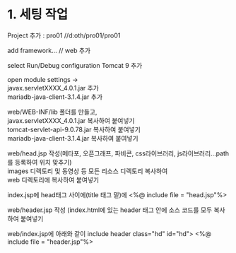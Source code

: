 <h1>1. 세팅 작업</h1>
<p>Project 추가 : pro01 //d:oth/pro01/pro01</p>

<p>add framework... // web 추가</p>

<p>select Run/Debug configuration Tomcat 9 추가</p>

<p>open module settings -> <br>
javax.servletXXXX_4.0.1.jar 추가<br>
mariadb-java-client-3.1.4.jar 추가</p>

<p>web/WEB-INF/lib 폴더를 만들고,<br>
javax.servletXXXX_4.0.1.jar 복사하여 붙여넣기<br>
tomcat-servlet-api-9.0.78.jar 복사하여 붙여넣기<br>
mariadb-java-client-3.1.4.jar 복사하여 붙여넣기</p>

<p>web/head.jsp 작성(메타포, 오픈그래프, 파비콘, css라이브러리, js라이브러리...path를 등록하여 위치 맞추기)<br>
images 디렉토리 및 동영상 등 모든 리소스 디렉토리 복사하여<br>
web 디렉토리에 복사하여 붙여넣기</p>

<p>index.jsp에 head태그 사이에(title 태그 밑)에 <%@ include file = "head.jsp"%></p>

<p>web/header.jsp 작성 (index.html에 있는 header 태그 안에 소스 코드를 모두 복사하여 붙여넣기</p>

<p>web/index.jsp에 아래와 같이 include
header class="hd" id="hd">
    <%@ include file = "header.jsp"%>
</p>